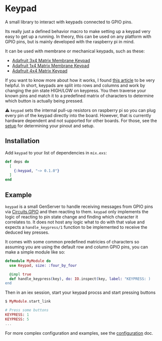 # Keypad

A small library to interact with keypads connected to GPIO pins.

Its really just a defined behavior macro to make setting up a keypad very easy to get up a running.
In theory, this can be used on any platform with GPIO pins, but is mainly developed with
the raspberry pi in mind.

It can be used with membrane or mechanical keypads, such as these:
* [Adafruit 3x4 Matrix Membrane Keypad](https://www.adafruit.com/product/419)
* [Adafruit 1x4 Matrix Membrane Keypad](https://www.adafruit.com/product/1332)
* [Adafruit 4x4 Matrix Keypad](https://www.adafruit.com/product/3844)

If you want to know more about how it works, I found [this article](http://www.circuitbasics.com/how-to-set-up-a-keypad-on-an-arduino/)
to be very helpful. In short, keypads are split into rows and columns and work by changing the
pin state HIGH/LOW on keypress. You then traverse your known pins and match it to a predefined matrix of characters
to determine which button is actually being pressed.

:warning: `keypad` sets the internal pull-up resistors on raspberry pi so you can plug every pin of the keypad
directly into the board. However, that is currently hardware dependent and not supported for other boards. For those,
see the [setup](SETUP.md) for determining your pinout and setup. 

## Installation

Add `keypad` to your list of dependencies in `mix.exs`:

```elixir
def deps do
  [
    {:keypad, "~> 0.1.0"}
  ]
end
```

## Example

`keypad` is a small GenServer to handle receiving messages from GPIO pins via [Circuits.GPIO](https://github.com/elixir-circuits/circuits_gpio) and then
reacting to them. `keypad` only implements the logic of reacting to pin state change and finding which
character it correlates to. It does not host any logic what to do with that value and expects a `handle_keypress/1`
function to be implemented to receive the deduced key presses.

It comes with some common predefined matricies of characters so assuming you are using the default row and column
GPIO pins, you can make a simple module like so:

```elixir
defmodule MyModule do
  use Keypad, size: :four_by_four

  @impl true
  def handle_keypress(key), do: IO.inspect(key, label: "KEYPRESS: )
end
```

Then in an iex session, start your keypad procss and start pressing buttons

```elixir
$ MyModule.start_link

# Press some buttons
KEYPRESS: 1
KEYPRESS: 5
...
```

For more complex configuration and examples, see the [configuration](CONFIGURATION.md) doc.